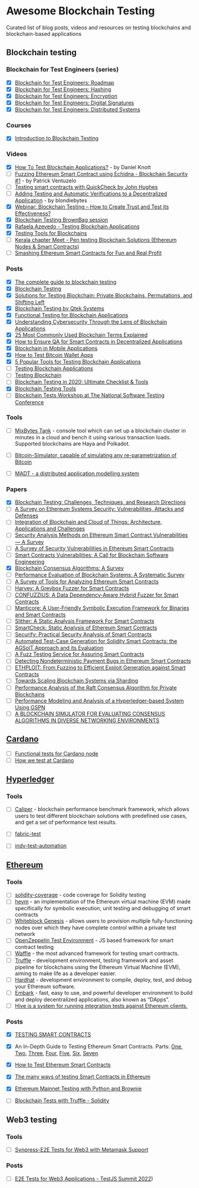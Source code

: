 # Awesome Blockchain Testing
Curated list of blog posts, videos and resources on testing blockchains and blockchain-based applications


## Blockchain testing

### Blockchain for Test Engineers (series)
* [x] [Blockchain for Test Engineers: Roadmap](https://alexromanov.github.io/2022/04/24/blockchain-testing-mindmap/)
* [x] [Blockchain for Test Engineers: Hashing](https://alexromanov.github.io/2022/05/01/bchain-testing-1-hashing/)
* [x] [Blockchain for Test Engineers: Encryption](https://alexromanov.github.io/2022/05/08/bchain-testing-2-encryption/)
* [x] [Blockchain for Test Engineers: Digital Signatures](https://alexromanov.github.io/2022/05/15/bchain-testing-3-signatures/)
* [x] [Blockchain for Test Engineers: Distributed Systems](https://alexromanov.github.io/2022/05/22/bchain-test-4-distributed-systems/)

### Courses
* [x] [Introduction to Blockchain Testing](https://testautomationu.applitools.com/blockchain-testing/)

### Videos
* [x] [How To Test Blockchain Applications?](https://www.youtube.com/watch?v=iw5nHuA1SUs) - by  Daniel Knott
* [ ] [Fuzzing Ethereum Smart Contract using Echidna - Blockchain Security #1](https://www.youtube.com/watch?v=EA8_9x4D3Vk) - by Patrick Ventuzelo
* [ ] [Testing smart contracts with QuickCheck by John Hughes](https://www.youtube.com/watch?v=V9_14jjJiuQ)
* [ ] [Adding Testing and Automatic Verifications to a Decentralized Application](https://www.youtube.com/watch?v=AB-qBfKL7Q0) - by blondiebytes
* [x] [Webinar: Blockchain Testing – How to Create Trust and Test its Effectiveness?](https://youtu.be/1OKCcfd2awE)
* [x] [Blockchain Testing BrownBag session](https://youtu.be/llylmSbVsjw)
* [x] [Rafaela Azevedo - Testing Blockchain Applications](https://youtu.be/FKoKaugeSBE)
* [x] [Testing Tools for Blockchains](https://youtu.be/1woVse_HhE8)
* [ ] [Kerala chapter Meet - Pen testing Blockchain Solutions (Ethereum Nodes & Smart Contracts)](https://youtu.be/ahZ_V6qdBjQ)
* [ ] [Smashing Ethereum Smart Contracts for Fun and Real Profit](https://github.com/b-mueller/smashing-smart-contracts?utm_source=pocket_mylist)

### Posts
* [x] [The complete guide to blockchain testing](https://blog.logrocket.com/complete-guide-blockchain-testing/)
* [x] [Blockchain Testing](https://blog.testproject.io/2022/02/15/blockchain-testing/)
* [x] [Solutions for Testing Blockchain: Private Blockchains, Permutations, and Shifting Left](https://www.infoq.com/articles/testing-blockchain-solutions/)
* [x] [Blockchain Testing by Qtek Systems](https://www.qteksystems.com/wp-content/uploads/2019/11/Block_Chain_Testing_Final.pdf)
* [x] [Functional Testing for Blockchain Applications](https://us.nttdata.com/en/-/media/assets/white-paper/404734-blockchain-testing-white-paper.pdf)
* [x] [Understanding Cybersecurity Through the Lens of Blockchain Applications](https://blog.qasource.com/understanding-cybersecurity-through-the-lens-of-blockchain-applications)
* [x] [25 Most Commonly Used Blockchain Terms Explained](https://blog.qasource.com/25-most-commonly-used-blockchain-terms-explained)
* [x] [How to Ensure QA for Smart Contracts in Decentralized Applications](https://blog.qasource.com/how-to-ensure-qa-for-smart-contracts-in-decentralized-applications)
* [x] [Blockchain in Mobile Applications](https://blog.qasource.com/blockchain-in-mobile-applications)
* [x] [How to Test Bitcoin Wallet Apps](https://dzone.com/articles/testing-tips-how-to-test-bitcoin-wallet-apps)
* [x] [5 Popular Tools for Testing Blockchain Applications](https://www.cigniti.com/blog/5-popular-tools-for-testing-blockchain-applications/)
* [ ] [Testing Blockchain Applications](https://azevedorafaela.com/2020/12/29/testing-blockchain-applications/)
* [ ] [Testing Blockchain](https://qualitestgroup.com/insights/white-paper/testing-blockchain/)
* [ ] [Blockchain Testing in 2020: Ultimate Checklist & Tools](https://blog.qatestlab.com/2020/08/04/blockchain-testing-in-2020/)
* [x] [Blockchain Testing Tools](https://testguild.com/blockchain-testing-tools/)
* [ ] [Blockchain Tests Workshop at The National Software Testing Conference](https://azevedorafaela.com/2021/10/15/blockchain-tests-workshop-at-the-national-software-testing-conference/)

### Tools
* [ ] [MixBytes Tank](https://github.com/mixbytes/tank) - console tool which can set up a blockchain cluster in minutes in a cloud and bench it using various transaction loads. Supported blockchains are Haya and Polkadot.
* [ ] [Bitcoin-Simulator, capable of simulating any re-parametrization of Bitcoin](https://github.com/arthurgervais/Bitcoin-Simulator)
* [ ] [MADT - a distributed application modelling system](https://github.com/dltcspbu/madt)


### Papers
* [x] [Blockchain Testing: Challenges, Techniques, and Research Directions](https://arxiv.org/pdf/2103.10074.pdf)
* [ ] [A Survey on Ethereum Systems Security: Vulnerabilities, Attacks and Defenses](https://arxiv.org/pdf/1908.04507.pdf)
* [ ] [Integration of Blockchain and Cloud of Things: Architecture, Applications and Challenges](https://arxiv.org/pdf/1908.09058.pdf)
* [ ] [Security Analysis Methods on Ethereum Smart Contract Vulnerabilities — A Survey](https://arxiv.org/pdf/1908.08605.pdf)
* [ ] [A Survey of Security Vulnerabilities in Ethereum Smart Contracts](https://arxiv.org/pdf/2105.06974.pdf)
* [ ] [Smart Contracts Vulnerabilities: A Call for Blockchain Software Engineering](https://dspace.stir.ac.uk/bitstream/1893/27135/1/smart-contracts-vulnerabilities-3.pdf)
* [x] [Blockchain Consensus Algorithms: A Survey](https://arxiv.org/pdf/2001.07091.pdf)
* [ ] [Performance Evaluation of Blockchain Systems: A Systematic Survey](https://ieeexplore.ieee.org/ielx7/6287639/8948470/09129732.pdf)
* [ ] [A Survey of Tools for Analyzing Ethereum Smart Contracts](https://publik.tuwien.ac.at/files/publik_278277.pdf)
* [ ] [Harvey: A Greybox Fuzzer for Smart Contracts](https://mariachris.github.io/Pubs/FSE-2020-Harvey.pdf)
* [ ] [CONFUZZIUS: A Data Dependency-Aware Hybrid Fuzzer for Smart Contracts](https://arxiv.org/pdf/2005.12156.pdf)
* [ ] [Manticore: A User-Friendly Symbolic Execution Framework for Binaries and Smart Contracts](https://arxiv.org/pdf/1907.03890.pdf)
* [ ] [Slither: A Static Analysis Framework For Smart Contracts](https://arxiv.org/pdf/1908.09878.pdf)
* [ ] [SmartCheck: Static Analysis of Ethereum Smart Contracts](https://s-tikhomirov.github.io/assets/papers/smartcheck.pdf)
* [ ] [Securify: Practical Security Analysis of Smart Contracts](https://arxiv.org/pdf/1806.01143.pdf)
* [ ] [Automated Test-Case Generation for Solidity Smart Contracts: the AGSolT Approach and its Evaluation](https://arxiv.org/pdf/2102.08864.pdf)
* [ ] [A Fuzz Testing Service for Assuring Smart Contracts](https://scholars.cityu.edu.hk/files/47679267/qrsc2019_mei_ashraf_jiang_chan.pdf)
* [ ] [Detecting Nondeterministic Payment Bugs in Ethereum Smart Contracts](https://dl.acm.org/doi/pdf/10.1145/3360615)
* [ ] [ETHPLOIT: From Fuzzing to Efficient Exploit Generation against Smart Contracts](https://siqima.me/publications/saner20b.pdf)
* [ ] [Towards Scaling Blockchain Systems via Sharding](https://arxiv.org/pdf/1804.00399.pdf)
* [ ] [Performance Analysis of the Raft Consensus Algorithm for Private Blockchains](https://arxiv.org/pdf/1808.01081.pdf)
* [ ] [Performance Modeling and Analysis of a Hyperledger-based System Using GSPN](https://arxiv.org/pdf/2002.03109.pdf)
* [ ] [A BLOCKCHAIN SIMULATOR FOR EVALUATING CONSENSUS ALGORITHMS IN DIVERSE NETWORKING ENVIRONMENTS](https://digitalcommons.odu.edu/cgi/viewcontent.cgi?article=1050&context=vmasc_pubs)

## [Cardano](https://cardano.org/)
* [ ] [Functional tests for Cardano node](https://github.com/input-output-hk/cardano-node-tests)
* [ ] [How we test at Cardano](https://iohk.io/en/blog/posts/2017/08/30/how-we-test-cardano/)

## [Hyperledger](https://www.hyperledger.org/)

### Tools
* [ ] [Caliper](https://github.com/hyperledger/caliper) - blockchain performance benchmark framework, which allows users to test different blockchain solutions with predefined use cases, and get a set of performance test results.
* [ ] [fabric-test](https://github.com/hyperledger/fabric-test)
* [ ] [indy-test-automation](https://github.com/hyperledger/indy-test-automation)


## [Ethereum](https://ethereum.org/en/)

### Tools
* [ ] [solidity-coverage](https://github.com/sc-forks/solidity-coverage) - code coverage for Solidity testing
* [ ] [hevm](https://github.com/dapphub/dapptools/tree/master/src/hevm) - an implementation of the Ethereum virtual machine (EVM) made specifically for symbolic execution, unit testing and debugging of smart contracts
* [ ] [Whiteblock Genesis](https://github.com/whiteblock/genesis) - allows users to provision multiple fully-functioning nodes over which they have complete control within a private test network
* [ ] [OpenZeppelin Test Environment](https://github.com/OpenZeppelin/openzeppelin-test-environment) - JS based framework for smart contract testing
* [ ] [Waffle](https://github.com/EthWorks/Waffle) - the most advanced framework for testing smart contracts.
* [ ] [Truffle](https://www.trufflesuite.com/docs/truffle/overview) - development environment, testing framework and asset pipeline for blockchains using the Ethereum Virtual Machine (EVM), aiming to make life as a developer easier. 
* [ ] [Hardhat](https://hardhat.org/) - development environment to compile, deploy, test, and debug your Ethereum software. 
* [ ] [Embark](https://framework.embarklabs.io/docs/contracts_testing.html) -  fast, easy to use, and powerful developer environment to build and deploy decentralized applications, also known as “DApps”.
* [ ] [Hive is a system for running integration tests against Ethereum clients.](https://github.com/ethereum/hive/blob/master/docs/overview.md)

### Posts
* [x] [TESTING SMART CONTRACTS](https://ethereum.org/en/developers/docs/smart-contracts/testing/)
* [x] An In-Depth Guide to Testing Ethereum Smart Contracts. Parts: [One](https://iamdefinitelyahuman.medium.com/an-in-depth-guide-to-testing-ethereum-smart-contracts-2e41b2770297), [Two](https://iamdefinitelyahuman.medium.com/an-in-depth-guide-to-testing-ethereum-smart-contracts-d403574a8c42), [Three](https://iamdefinitelyahuman.medium.com/an-in-depth-guide-to-testing-ethereum-smart-contracts-3e07b8c38755), [Four](https://iamdefinitelyahuman.medium.com/an-in-depth-guide-to-testing-ethereum-smart-contracts-fd699e3087e6), [Five](https://iamdefinitelyahuman.medium.com/an-in-depth-guide-to-testing-ethereum-smart-contracts-31534a48e177), [Six](https://iamdefinitelyahuman.medium.com/an-in-depth-guide-to-testing-ethereum-smart-contracts-2236902bf826), [Seven](https://iamdefinitelyahuman.medium.com/an-in-depth-guide-to-testing-ethereum-smart-contracts-ff061e79bb86)
* [x] [How to Test Ethereum Smart Contracts](https://betterprogramming.pub/how-to-test-ethereum-smart-contracts-35abc8fa199d)
* [x] [The many ways of testing Smart Contracts in Ethereum](https://www.innoq.com/en/blog/testing-ethereum/)
* [x] [Ethereum Mainnet Testing with Python and Brownie](https://iamdefinitelyahuman.medium.com/ethereum-mainnet-testing-with-python-and-brownie-82a61dee0222)
* [ ] [Blockchain Tests with Truffle - Solidity](https://azevedorafaela.com/2021/03/19/blockchain-test-workshop-with-truffle/)


## Web3 testing

### Tools
* [ ] [Synpress-E2E Tests for Web3 with Metamask Support](https://github.com/Synthetixio/synpress)

### Posts
* [ ] [E2E Tests for Web3 Applications - TestJS Summit 2022](https://azevedorafaela.com/2022/12/14/e2e-tests-for-web3-applications-testjs-summit-2022/))


